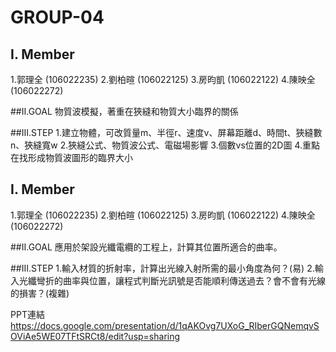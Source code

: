 # GROUP-04

## I. Member
1.郭理全 (106022235)
2.劉柏暄 (106022125)
3.房昀凱 (106022122)
4.陳映全 (106022272)

##II.GOAL
物質波模擬，著重在狹縫和物質大小臨界的關係

##III.STEP
1.建立物體，可改質量m、半徑r、速度v、屏幕距離d、時間t、狹縫數n、狹縫寬w
2.狹縫公式、物質波公式、電磁場影響
3.個數vs位置的2D圖
4.重點在找形成物質波圖形的臨界大小

## I. Member
1.郭理全 (106022235)
2.劉柏暄 (106022125)
3.房昀凱 (106022122)
4.陳映全 (106022272)

##II.GOAL
應用於架設光纖電纜的工程上，計算其位置所適合的曲率。

##III.STEP
1.輸入材質的折射率，計算出光線入射所需的最小角度為何？(易)
2.輸入光纖彎折的曲率與位置，讓程式判斷光訊號是否能順利傳送過去？會不會有光線的損害？(複雜)

PPT連結
https://docs.google.com/presentation/d/1qAKOvg7UXoG_RIberGQNemqvSOViAe5WE07TFtSRCt8/edit?usp=sharing
